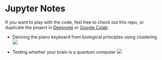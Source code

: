 # Jupyter Notes

If you want to play with the code, feel free to check out this repo, or duplicate the project in [Deepnote](https://deepnote.com) or [Google Colab](https://colab.research.google.com/github/fiftysevendegreesofrad/JupyterNotes/blob/master/notebook-piano.ipynb).

- Deriving the piano keyboard from biological principles using clustering [<img src="https://deepnote.com/buttons/try-in-a-jupyter-notebook-white-small.svg">](https://deepnote.com/project/JupyterNotes-zXwE7yVJSLeJx4aNp3IL_g)

- Testing whether your brain is a quantum computer [<img src="https://deepnote.com/buttons/try-in-a-jupyter-notebook-white-small.svg">](https://deepnote.com/project/JupyterNotes-zXwE7yVJSLeJx4aNp3IL_g/%2Fnotebook-brainquantum.ipynb)
